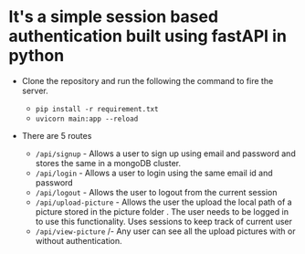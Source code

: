 # It's a simple session based authentication built using fastAPI in python

- Clone the repository and run the following the command to fire the server.
   - `pip install -r requirement.txt`
   - `uvicorn main:app --reload `

- There are 5 routes
  -  `/api/signup` -  Allows a user to sign up using email and password and stores the same in a mongoDB cluster.
  -  `/api/login`  -  Allows a user to login using the same email id and password
  -  `/api/logout` -  Allows the user to logout from the current session
  -  `/api/upload-picture` -  Allows the user the upload the local path of a picture stored in the picture folder . The user needs to be logged in to use this functionality. Uses sessions to keep track of current user
  -  `/api/view-picture` /- Any user can see all the upload pictures with or without authentication.

 
